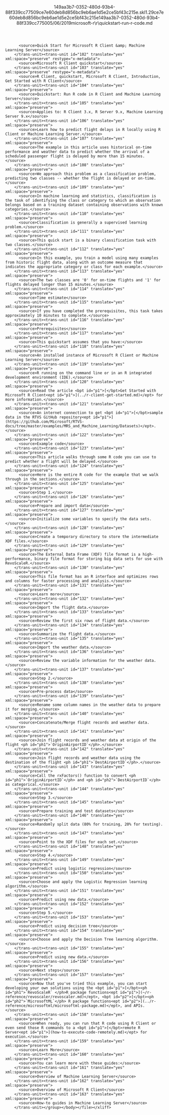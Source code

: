 <?xml version="1.0"?><xliff version="1.2" xmlns="urn:oasis:names:tc:xliff:document:1.2" xmlns:xsi="http://www.w3.org/2001/XMLSchema-instance" xsi:schemaLocation="urn:oasis:names:tc:xliff:document:1.2 xliff-core-1.2-transitional.xsd"><file datatype="xml" original="quickstart-run-r-code.md" source-language="en-US" target-language="en-US"><header><tool tool-id="mdxliff" tool-name="mdxliff" tool-version="1.0-1931010" tool-company="Microsoft" /><xliffext:skl_file_name xmlns:xliffext="urn:microsoft:content:schema:xliffextensions">149aa3b7-0352-480d-93b4-88f339cc77509ce7e60deb8d856bc9eb6ae1d5e2ce5bf43c215e.skl</xliffext:skl_file_name><xliffext:version xmlns:xliffext="urn:microsoft:content:schema:xliffextensions">1.2</xliffext:version><xliffext:ms.openlocfilehash xmlns:xliffext="urn:microsoft:content:schema:xliffextensions">9ce7e60deb8d856bc9eb6ae1d5e2ce5bf43c215e</xliffext:ms.openlocfilehash><xliffext:ms.sourcegitcommit xmlns:xliffext="urn:microsoft:content:schema:xliffextensions">149aa3b7-0352-480d-93b4-88f339cc7750</xliffext:ms.sourcegitcommit><xliffext:ms.lasthandoff xmlns:xliffext="urn:microsoft:content:schema:xliffextensions">05/06/2019</xliffext:ms.lasthandoff><xliffext:ms.openlocfilepath xmlns:xliffext="urn:microsoft:content:schema:xliffextensions">microsoft-r\r\quickstart-run-r-code.md</xliffext:ms.openlocfilepath></header><body><group id="content" extype="content"><trans-unit id="101" translate="yes" xml:space="preserve" restype="x-metadata">
          <source>Quick Start for Microsoft R Client &amp; Machine Learning Server</source>
        </trans-unit><trans-unit id="102" translate="yes" xml:space="preserve" restype="x-metadata">
          <source>Microsoft R Client quickstart</source>
        </trans-unit><trans-unit id="103" translate="yes" xml:space="preserve" restype="x-metadata">
          <source>R Client, quickstart, Microsoft R Client, Introduction, Get Started with R Client</source>
        </trans-unit><trans-unit id="104" translate="yes" xml:space="preserve">
          <source>Quickstart: Run R code in R Client and Machine Learning Server</source>
        </trans-unit><trans-unit id="105" translate="yes" xml:space="preserve">
          <source>Applies to: R Client 3.x, R Server 9.x, Machine Learning Server 9.x</source>
        </trans-unit><trans-unit id="106" translate="yes" xml:space="preserve">
          <source>Learn how to predict flight delays in R locally using R Client or Machine Learning Server.</source>
        </trans-unit><trans-unit id="107" translate="yes" xml:space="preserve">
          <source>The example in this article uses historical on-time performance and weather data to predict whether the arrival of a scheduled passenger flight is delayed by more than 15 minutes.</source>
        </trans-unit><trans-unit id="108" translate="yes" xml:space="preserve">
          <source>We approach this problem as a classification problem, predicting two classes -- whether the flight is delayed or on-time.</source>
        </trans-unit><trans-unit id="109" translate="yes" xml:space="preserve">
          <source>In machine learning and statistics, classification is the task of identifying the class or category to which an observation belongs based on a training dataset containing observations with known categories.</source>
        </trans-unit><trans-unit id="110" translate="yes" xml:space="preserve">
          <source>Classification is generally a supervised learning problem.</source>
        </trans-unit><trans-unit id="111" translate="yes" xml:space="preserve">
          <source>This quick start is a binary classification task with two classes.</source>
        </trans-unit><trans-unit id="112" translate="yes" xml:space="preserve">
          <source>In this example, you train a model using many examples from historic flight data, along with an outcome measure that indicates the appropriate category or class for each example.</source>
        </trans-unit><trans-unit id="113" translate="yes" xml:space="preserve">
          <source>The two classes are '0' for on-time flights and '1' for flights delayed longer than 15 minutes.</source>
        </trans-unit><trans-unit id="114" translate="yes" xml:space="preserve">
          <source>Time estimate</source>
        </trans-unit><trans-unit id="115" translate="yes" xml:space="preserve">
          <source>If you have completed the prerequisites, this task takes approximately 10 minutes to complete.</source>
        </trans-unit><trans-unit id="116" translate="yes" xml:space="preserve">
          <source>Prerequisites</source>
        </trans-unit><trans-unit id="117" translate="yes" xml:space="preserve">
          <source>This quickstart assumes that you have:</source>
        </trans-unit><trans-unit id="118" translate="yes" xml:space="preserve">
          <source>An installed instance of Microsoft R Client or Machine Learning Server</source>
        </trans-unit><trans-unit id="119" translate="yes" xml:space="preserve">
          <source>R running on the command line or in an R integrated development environment (IDE).</source>
        </trans-unit><trans-unit id="120" translate="yes" xml:space="preserve">
          <source>Read the article <bpt id="p1">[</bpt>Get Started with Microsoft R Client<ept id="p1">](../r-client-get-started.md)</ept> for more information.</source>
        </trans-unit><trans-unit id="121" translate="yes" xml:space="preserve">
          <source>An internet connection to get <bpt id="p1">[</bpt>sample data in the RTVS GitHub repository<ept id="p1">](https://github.com/Microsoft/RTVS-docs/tree/master/examples/MRS_and_Machine_Learning/Datasets)</ept>.</source>
        </trans-unit><trans-unit id="122" translate="yes" xml:space="preserve">
          <source>Example code</source>
        </trans-unit><trans-unit id="123" translate="yes" xml:space="preserve">
          <source>This article walks through some R code you can use to predict whether a flight will be delayed.</source>
        </trans-unit><trans-unit id="124" translate="yes" xml:space="preserve">
          <source>Here is the entire R code for the example that we walk through in the sections.</source>
        </trans-unit><trans-unit id="125" translate="yes" xml:space="preserve">
          <source>Step 1.</source>
        </trans-unit><trans-unit id="126" translate="yes" xml:space="preserve">
          <source>Prepare and import data</source>
        </trans-unit><trans-unit id="127" translate="yes" xml:space="preserve">
          <source>Initialize some variables to specify the data sets.</source>
        </trans-unit><trans-unit id="128" translate="yes" xml:space="preserve">
          <source>Create a temporary directory to store the intermediate XDF files.</source>
        </trans-unit><trans-unit id="129" translate="yes" xml:space="preserve">
          <source>The External Data Frame (XDF) file format is a high-performance, binary file format for storing big data sets for use with RevoScaleR.</source>
        </trans-unit><trans-unit id="130" translate="yes" xml:space="preserve">
          <source>This file format has an R interface and optimizes rows and columns for faster processing and analysis.</source>
        </trans-unit><trans-unit id="131" translate="yes" xml:space="preserve">
          <source>Learn more</source>
        </trans-unit><trans-unit id="132" translate="yes" xml:space="preserve">
          <source>Import the flight data.</source>
        </trans-unit><trans-unit id="133" translate="yes" xml:space="preserve">
          <source>Review the first six rows of flight data.</source>
        </trans-unit><trans-unit id="134" translate="yes" xml:space="preserve">
          <source>Summarize the flight data.</source>
        </trans-unit><trans-unit id="135" translate="yes" xml:space="preserve">
          <source>Import the weather data.</source>
        </trans-unit><trans-unit id="136" translate="yes" xml:space="preserve">
          <source>Review the variable information for the weather data.</source>
        </trans-unit><trans-unit id="137" translate="yes" xml:space="preserve">
          <source>Step 2.</source>
        </trans-unit><trans-unit id="138" translate="yes" xml:space="preserve">
          <source>Pre-process data</source>
        </trans-unit><trans-unit id="139" translate="yes" xml:space="preserve">
          <source>Rename some column names in the weather data to prepare it for merging.</source>
        </trans-unit><trans-unit id="140" translate="yes" xml:space="preserve">
          <source>Concatenate/Merge flight records and weather data.</source>
        </trans-unit><trans-unit id="141" translate="yes" xml:space="preserve">
          <source>Join flight records and weather data at origin of the flight <ph id="ph1">`OriginAirportID`</ph>.</source>
        </trans-unit><trans-unit id="142" translate="yes" xml:space="preserve">
          <source>Join flight records and weather data using the destination of the flight <ph id="ph1">`DestAirportID`</ph>.</source>
        </trans-unit><trans-unit id="143" translate="yes" xml:space="preserve">
          <source>Call the rxFactors() function to convert <ph id="ph1">`OriginAirportID`</ph> and <ph id="ph2">`DestAirportID`</ph> as categorical.</source>
        </trans-unit><trans-unit id="144" translate="yes" xml:space="preserve">
          <source>Step 3.</source>
        </trans-unit><trans-unit id="145" translate="yes" xml:space="preserve">
          <source>Prepare training and test datasets</source>
        </trans-unit><trans-unit id="146" translate="yes" xml:space="preserve">
          <source>Randomly split data (80% for training, 20% for testing).</source>
        </trans-unit><trans-unit id="147" translate="yes" xml:space="preserve">
          <source>Point to the XDF files for each set.</source>
        </trans-unit><trans-unit id="148" translate="yes" xml:space="preserve">
          <source>Step 4.</source>
        </trans-unit><trans-unit id="149" translate="yes" xml:space="preserve">
          <source>Predict using logistic regression</source>
        </trans-unit><trans-unit id="150" translate="yes" xml:space="preserve">
          <source>Choose and apply the Logistic Regression learning algorithm.</source>
        </trans-unit><trans-unit id="151" translate="yes" xml:space="preserve">
          <source>Predict using new data.</source>
        </trans-unit><trans-unit id="152" translate="yes" xml:space="preserve">
          <source>Step 5.</source>
        </trans-unit><trans-unit id="153" translate="yes" xml:space="preserve">
          <source>Predict using decision tree</source>
        </trans-unit><trans-unit id="154" translate="yes" xml:space="preserve">
          <source>Choose and apply the Decision Tree learning algorithm.</source>
        </trans-unit><trans-unit id="155" translate="yes" xml:space="preserve">
          <source>Predict using new data.</source>
        </trans-unit><trans-unit id="156" translate="yes" xml:space="preserve">
          <source>Next steps</source>
        </trans-unit><trans-unit id="157" translate="yes" xml:space="preserve">
          <source>Now that you've tried this example, you can start developing your own solutions using the <bpt id="p1">[</bpt><ph id="ph1">`RevoScaleR` </ph>R package functions<ept id="p1">](~/r-reference/revoscaler/revoscaler.md)</ept>, <bpt id="p2">[</bpt><ph id="ph2">`MicrosoftML`</ph> R package functions<ept id="p2">](../r-reference/microsoftml/microsoftml-package.md)</ept>, and APIs.</source>
        </trans-unit><trans-unit id="158" translate="yes" xml:space="preserve">
          <source>When ready, you can run that R code using R Client or even send those R commands to a <bpt id="p1">[</bpt>remote R Server<ept id="p1">](how-to-execute-code-remotely.md)</ept> for execution.</source>
        </trans-unit><trans-unit id="159" translate="yes" xml:space="preserve">
          <source>Learn More</source>
        </trans-unit><trans-unit id="160" translate="yes" xml:space="preserve">
          <source>You can learn more with these guides:</source>
        </trans-unit><trans-unit id="161" translate="yes" xml:space="preserve">
          <source>Overview of Machine Learning Server</source>
        </trans-unit><trans-unit id="162" translate="yes" xml:space="preserve">
          <source>Overview of Microsoft R Client</source>
        </trans-unit><trans-unit id="163" translate="yes" xml:space="preserve">
          <source>How-to guides in Machine Learning Server</source>
        </trans-unit></group></body></file></xliff>